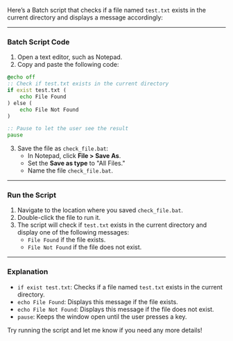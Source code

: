 Here’s a Batch script that checks if a file named `test.txt` exists in the current directory and displays a message accordingly:

---

### **Batch Script Code**
1. Open a text editor, such as Notepad.
2. Copy and paste the following code:

```bat
@echo off
:: Check if test.txt exists in the current directory
if exist test.txt (
    echo File Found
) else (
    echo File Not Found
)

:: Pause to let the user see the result
pause
```

3. Save the file as `check_file.bat`:
   - In Notepad, click **File > Save As**.
   - Set the **Save as type** to "All Files."
   - Name the file `check_file.bat`.

---

### **Run the Script**
1. Navigate to the location where you saved `check_file.bat`.
2. Double-click the file to run it.
3. The script will check if `test.txt` exists in the current directory and display one of the following messages:
   - `File Found` if the file exists.
   - `File Not Found` if the file does not exist.

---

### **Explanation**
- `if exist test.txt`: Checks if a file named `test.txt` exists in the current directory.
- `echo File Found`: Displays this message if the file exists.
- `echo File Not Found`: Displays this message if the file does not exist.
- `pause`: Keeps the window open until the user presses a key.

Try running the script and let me know if you need any more details!